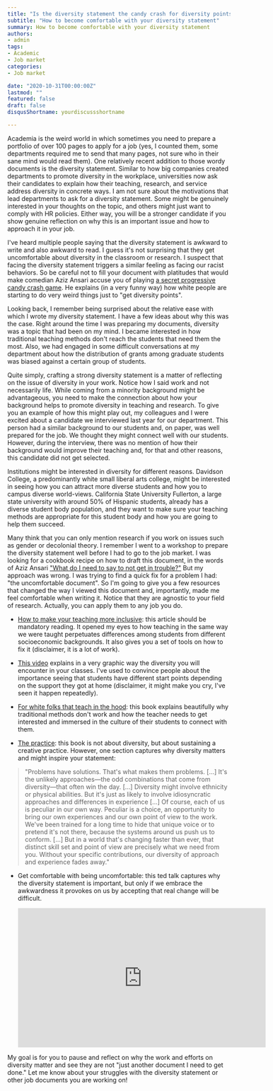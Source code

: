 ```yaml
---
title: "Is the diversity statement the candy crash for diversity points?"
subtitle: "How to become comfortable with your diversity statement"
summary: How to become comfortable with your diversity statement
authors:
- admin
tags:
- Academic
- Job market
categories:
- Job market

date: "2020-10-31T00:00:00Z"
lastmod: ""
featured: false
draft: false
disqusShortname: yourdiscussshortname

---
```


Academia is the weird world in which sometimes you need to prepare a portfolio of over 100 pages to apply for a job (yes, I counted them, some departments required me to send that many pages, not sure who in their sane mind would read them). One relatively recent addition to those wordy documents is the diversity statement. Similar to how big companies created departments to promote diversity in the workplace, universities now ask their candidates to explain how their teaching, research, and service address diversity in concrete ways. I am not sure about the motivations that lead departments to ask for a diversity statement. Some might be genuinely interested in your thoughts on the topic, and others might just want to comply with HR policies. Either way, you will be a stronger candidate if you show genuine reflection on why this is an important issue and how to approach it in your job.

I've heard multiple people saying that the diversity statement is awkward to write and also awkward to read. I guess it's not surprising that they get uncomfortable about diversity in the classroom or research. I suspect that facing the diversity statement triggers a similar feeling as facing our racist behaviors. So be careful not to fill your document with platitudes that would make comedian Aziz Ansari accuse you of playing [a secret progressive candy crash game](https://www.facebook.com/watch/?v=430629427532528). He explains (in a very funny way) how white people are starting to do very weird things just to "get diversity points".

Looking back, I remember being surprised about the relative ease with which I wrote my diversity statement. I have a few ideas about why this was the case. Right around the time I was preparing my documents, diversity was a topic that had been on my mind. I became interested in how traditional teaching methods don't reach the students that need them the most. Also, we had engaged in some difficult conversations at my department about how the distribution of grants among graduate students was biased against a certain group of students.

Quite simply, crafting a strong diversity statement is a matter of reflecting on the issue of diversity in your work. Notice how I said work and not necessarily life. While coming from a minority background might be advantageous, you need to make the connection about how your background helps to promote diversity in teaching and research. To give you an example of how this might play out, my colleagues and I were excited about a candidate we interviewed last year for our department. This person had a similar background to our students and, on paper, was well prepared for the job. We thought they might connect well with our students. However, during the interview, there was no mention of how their background would improve their teaching and, for that and other reasons, this candidate did not get selected.

Institutions might be interested in diversity for different reasons. Davidson College, a predominantly white small liberal arts college, might be interested in seeing how you can attract more diverse students and how you to campus diverse world-views. California State University Fullerton, a large state university with around 50% of Hispanic students, already has a diverse student body population, and they want to make sure your teaching methods are appropriate for this student body and how you are going to help them succeed.

Many think that you can only mention research if you work on issues such as gender or decolonial theory. I remember I went to a workshop to prepare the diversity statement well before I had to go to the job market. I was looking for a cookbook recipe on how to draft this document, in the words of Aziz Ansari ["What do I need to say to not get in trouble?"](https://www.youtube.com/watch?v=LJqhSipUuzw) But my approach was wrong. I was trying to find a quick fix for a problem I had: "the uncomfortable document". So I'm going to give you a few resources that changed the way I viewed this document and, importantly, made me feel comfortable when writing it. Notice that they are agnostic to your field of research. Actually, you can apply them to any job you do.

- [How to make your teaching more inclusive](https://www.chronicle.com/article/how-to-make-your-teaching-more-inclusive/): this article should be mandatory reading. It opened my eyes to how teaching in the same way we were taught perpetuates differences among students from different socioeconomic backgrounds. It also gives you a set of tools on how to fix it (disclaimer, it is a lot of work).

- [This video](https://www.youtube.com/embed/vwx5IvypC5Q) explains in a very graphic way the diversity you will encounter in your classes. I've used to convince people about the importance seeing that students have different start points depending on the support they got at home (disclaimer, it might make you cry, I've seen it happen repeatedly). 


- [For white folks that teach in the hood](https://www.amazon.com/White-Folks-Teach-Hood-Rest/dp/0807028029/ref=sr_1_3?dchild=1&keywords=white+folks+that+teach+in+the+hood&qid=1626268187&sr=8-3): this book explains beautifully why traditional methods don't work and how the teacher needs to get interested and immersed in the culture of their students to connect with them.

- [The practice](https://www.amazon.com/The-Practice-Shipping-Creative-Work/dp/B089B7SZCN/ref=sr_1_1?dchild=1&keywords=the+practice+seth+godin&qid=1626269121&sr=8-1): this book is not about diversity, but about sustaining a creative practice. However, one section captures why diversity matters and might inspire your statement:

 > "Problems have solutions. That's what makes them problems. [...] It's the unlikely approaches—the odd combinations that come from diversity—that often win the day. [...] Diversity might involve ethnicity or physical abilities. But it's just as likely to involve idiosyncratic approaches and differences in experience [...] Of course, each of us is peculiar in our own way. Peculiar is a choice, an opportunity to bring our own experiences and our own point of view to the work. We've been trained for a long time to hide that unique voice or to pretend it's not there, because the systems around us push us to conform. [...] But in a world that's changing faster than ever, that distinct skill set and point of view are precisely what we need from you. Without your specific contributions, our diversity of approach and experience fades away."

- Get comfortable with being uncomfortable: this ted talk captures why the diversity statement is important, but only if we embrace the awkwardness it provokes on us by accepting that real change will be difficult.

    <iframe width="560" height="315" src="https://www.youtube.com/embed/QijH4UAqGD8" title="YouTube video player" frameborder="0" allow="accelerometer; autoplay; clipboard-write; encrypted-media; gyroscope; picture-in-picture" allowfullscreen></iframe>

My goal is for you to pause and reflect on why the work and efforts on diversity matter and see they are not "just another document I need to get done."  Let me know about your struggles with the diversity statement or other job documents you are working on!



